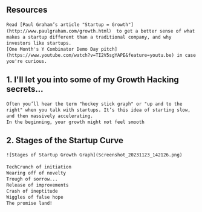 

## Resources

    Read [Paul Graham’s article "Startup = Growth"](http://www.paulgraham.com/growth.html） to get a better sense of what makes a startup different than a traditional company, and why investors like startups.
    [One Month's Y Combinator Demo Day pitch](https://www.youtube.com/watch?v=TI2V5sgYAPE&feature=youtu.be) in case you're curious.

## 1. I'll let you into some of my Growth Hacking secrets...

    Often you’ll hear the term "hockey stick graph" or "up and to the right" when you talk with startups. It’s this idea of starting slow, and then massively accelerating.
    In the beginning, your growth might not feel smooth

## 2. Stages of the Startup Curve 
    
    ![Stages of Startup Growth Graph](Screenshot_20231123_142126.png)

    TechCrunch of initiation
    Wearing off of novelty
    Trough of sorrow...
    Release of improvements
    Crash of ineptitude
    Wiggles of false hope
    The promise land!


